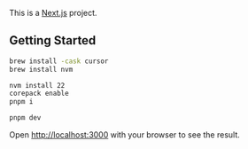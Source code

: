 This is a [Next.js](https://nextjs.org) project.

## Getting Started

```bash
brew install -cask cursor
brew install nvm

nvm install 22
corepack enable
pnpm i

pnpm dev
```

Open [http://localhost:3000](http://localhost:3000) with your browser to see the result.
